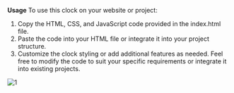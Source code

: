 **Usage**
To use this clock on your website or project:

1. Copy the HTML, CSS, and JavaScript code provided in the index.html file.
2. Paste the code into your HTML file or integrate it into your project structure.
3. Customize the clock styling or add additional features as needed.
Feel free to modify the code to suit your specific requirements or integrate it into existing projects.


![1](https://github.com/nileshpinglenilu/Running-Numeric-Clock/assets/36918876/696f8071-db53-4dd6-9fd9-ff8d4842c339)
